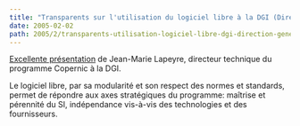 ```yaml
---
title: "Transparents sur l'utilisation du logiciel libre à la DGI (Direction Générale des Impôts)"
date: 2005-02-02
path: 2005/2/transparents-utilisation-logiciel-libre-dgi-direction-generale-impots
---
```


<a href="http://www.lapeyre-s.net/Documents/20050203_ConfAIT/20050203_ConfAIT_Support-LAPEYRE.pdf">
Excellente pr&#233;sentation</a> de Jean-Marie Lapeyre, directeur 
technique du programme Copernic &#224; la DGI.

Le logiciel libre, par sa modularit&#233; et son respect des 
normes et standards, permet de r&#233;pondre aux axes strat&#233;giques 
du programme: ma&#238;trise et p&#233;rennit&#233; du SI, ind&#233;pendance 
vis-&#224;-vis des technologies et des fournisseurs. 

